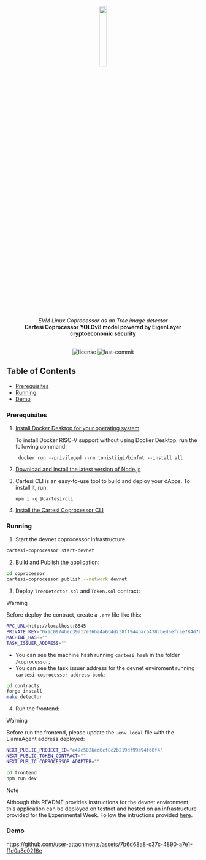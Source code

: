 <br>
<p align="center">
    <img src="https://github.com/Mugen-Builders/.github/assets/153661799/7ed08d4c-89f4-4bde-a635-0b332affbd5d" align="center" width="20%">
</p>
<br>
<div align="center">
    <i>EVM Linux Coprocessor as an Tree image detector</i>
</div>
<div align="center">
<b>Cartesi Coprocessor YOLOv8 model powered by EigenLayer cryptoeconomic security</b>
</div>
<br>
<p align="center">
	<img src="https://img.shields.io/github/license/Mugen-Builders/cartesi-coprocessor-yolov8?style=default&logo=opensourceinitiative&logoColor=white&color=79F7FA" alt="license">
	<img src="https://img.shields.io/github/last-commit/Mugen-Builders/cartesi-coprocessor-yolov8?style=default&logo=git&logoColor=white&color=868380" alt="last-commit">
</p>

##  Table of Contents

- [Prerequisites](#prerequisites)
- [Running](#running)
- [Demo](#demo)

###  Prerequisites

1. [Install Docker Desktop for your operating system](https://www.docker.com/products/docker-desktop/).

    To install Docker RISC-V support without using Docker Desktop, run the following command:
    
   ```shell
    docker run --privileged --rm tonistiigi/binfmt --install all
   ```

2. [Download and install the latest version of Node.js](https://nodejs.org/en/download)

3. Cartesi CLI is an easy-to-use tool to build and deploy your dApps. To install it, run:

   ```shell
   npm i -g @cartesi/cli
   ```

4. [Install the Cartesi Coprocessor CLI](https://docs.mugen.builders/cartesi-co-processor-tutorial/installation)

###  Running

1. Start the devnet coprocessor infrastructure:

```bash
cartesi-coprocessor start-devnet
```

2. Build and Publish the application:

```sh
cd coprocessor
cartesi-coprocessor publish --network devnet
```

3. Deploy `TreeDetector.sol` and `Token.sol` contract:

> [!WARNING]
> 
> Before deploy the contract, create a `.env` file like this:
> ```bash
> RPC_URL=http://localhost:8545
> PRIVATE_KEY="0xac0974bec39a17e36ba4a6b4d238ff944bacb478cbed5efcae784d7bf4f2ff80"
> MACHINE_HASH=""
> TASK_ISSUER_ADDRESS=""
> ```
> 
> - You can see the machine hash running `cartesi hash` in the folder `/coprocessor`;
> - You can see the task issuer address for the devnet enviroment running `cartesi-coprocessor address-book`;
   
```sh
cd contracts
forge install
make detector
```

4. Run the frontend:

> [!WARNING]
> Before run the frontend, please update the `.env.local` file with the LlamaAgent address deployed:
> ```bash
> NEXT_PUBLIC_PROJECT_ID="e47c5026ed6cf8c2b219df99a94f60f4"
> NEXT_PUBLIC_TOKEN_CONTRACT=""
> NEXT_PUBLIC_COPROCESSOR_ADAPTER=""
> ```

```sh
cd frontend
npm run dev
```

> [!NOTE]
> Although this README provides instructions for the devnet environment, this application can be deployed on testnet and hosted on an infrastructure provided for the Experimental Week. Follow the intructions provided [here](https://docs.mugen.builders/cartesi-co-processor-tutorial/deploy).

### Demo

https://github.com/user-attachments/assets/7b6d68a8-c37c-4890-a7e1-f1d0a8e0216e
